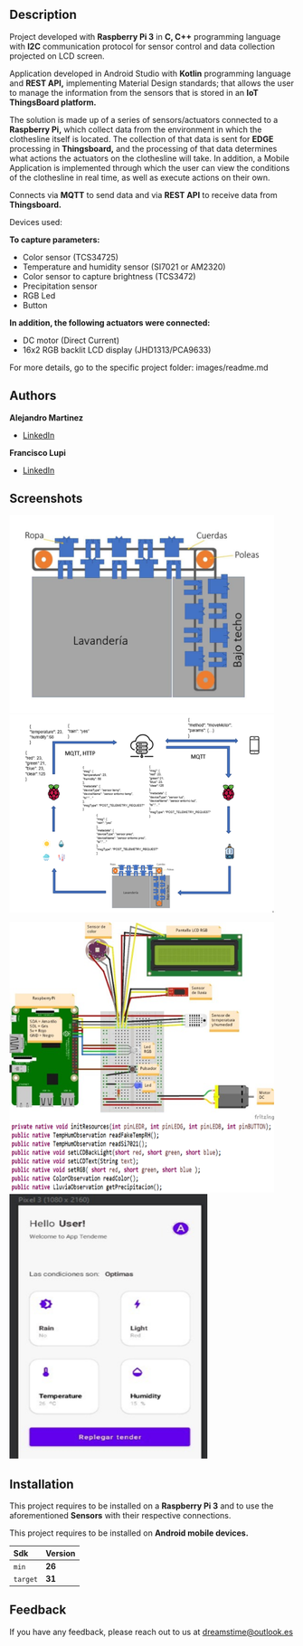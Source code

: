 ## Description

Project developed with **Raspberry Pi 3** in **C, C++** programming language with **I2C** communication protocol for sensor control and data collection projected on LCD screen.

Application developed in Android Studio with **Kotlin** programming language and **REST API,** implementing Material Design standards; that allows the user to manage the information from the sensors that is stored in an **IoT ThingsBoard platform.**

The solution is made up of a series of sensors/actuators connected to a **Raspberry Pi,** which collect data from the environment in which the clothesline itself is located. The collection of that data is sent for **EDGE** processing in **Thingsboard,** and the processing of that data determines what actions the actuators on the clothesline will take. In addition, a Mobile Application is implemented through which the user can view the conditions of the clothesline in real time, as well as execute actions on their own.

Connects via **MQTT** to send data and via **REST API** to receive data from **Thingsboard.**

Devices used:

**To capture parameters:**

* Color sensor (TCS34725)
* Temperature and humidity sensor (SI7021 or AM2320)
* Color sensor to capture brightness (TCS3472)
* Precipitation sensor
* RGB Led
* Button

**In addition, the following actuators were connected:**

* DC motor (Direct Current) 
* 16x2 RGB backlit LCD display (JHD1313/PCA9633)

For more details, go to the specific project folder: images/readme.md

## Authors

**Alejandro Martinez**

* [LinkedIn](https://www.linkedin.com/in/diego-alejandro-martinez-espinosa-571086134)

**Francisco Lupi**

* [LinkedIn](https://www.linkedin.com/in/francisco-martin-lupi)

## Screenshots 

<img src="images/Design.PNG" width="468" height="350" /> <img src="images/Structure.png" width="468" height="350" /> 

<img src="images/Assemble.jpg" width="468" height="350" /> 
<img src="images/Methods.png" width="468" height="125" />
<img src="images/Mobile.png" width="350" height="468" /> 

## Installation

This project requires to be installed on a **Raspberry Pi 3** and to use the aforementioned **Sensors** with their respective connections.

This project requires to be installed on **Android mobile devices.** 

| Sdk      | Version      |
| :------- | :----------- |
| `min`    | **26**       |
| `target` | **31**       |

## Feedback

If you have any feedback, please reach out to us at dreamstime@outlook.es
